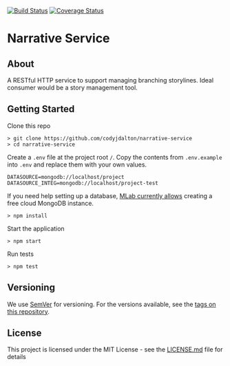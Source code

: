 [![Build Status](https://travis-ci.org/codyjdalton/narrative-service.svg?branch=master)](https://travis-ci.org/codyjdalton/narrative-service) [![Coverage Status](https://coveralls.io/repos/github/codyjdalton/narrative-service/badge.svg?branch=master)](https://coveralls.io/github/codyjdalton/narrative-service?branch=master)

# Narrative Service

## About

A RESTful HTTP service to support managing branching storylines. Ideal consumer would be a story management tool.

## Getting Started

Clone this repo
```
> git clone https://github.com/codyjdalton/narrative-service
> cd narrative-service
```
Create a `.env` file at the project root `/`. Copy the contents from `.env.example` into `.env` and replace them with your own values.

```
DATASOURCE=mongodb://localhost/project
DATASOURCE_INTEG=mongodb://localhost/project-test
```

If you need help setting up a database, [MLab currently allows](https://mlab.com/) creating a free cloud MongoDB instance.

```
> npm install
```
Start the application
```
> npm start
```
Run tests
```
> npm test
```

## Versioning

We use [SemVer](http://semver.org/) for versioning. For the versions available, see the [tags on this repository](https://github.com/codyjdalton/super-injector/tags). 

## License

This project is licensed under the MIT License - see the [LICENSE.md](LICENSE.md) file for details
